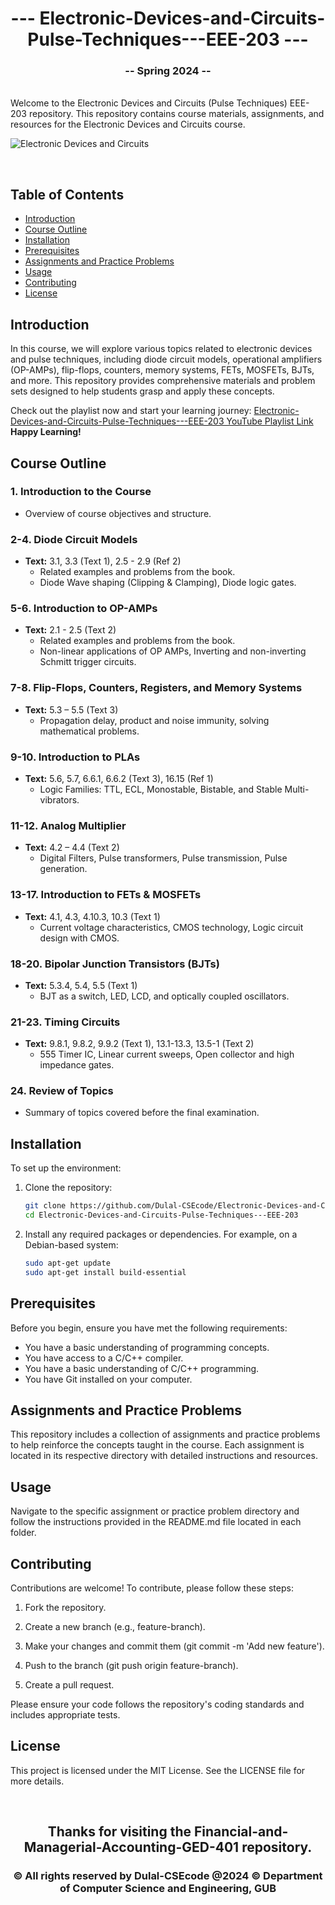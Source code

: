 <h1 align="center">--- Electronic-Devices-and-Circuits-Pulse-Techniques---EEE-203 ---</h1>  
<h3 align="center">-- Spring 2024 --</h3>  
<br />  
Welcome to the Electronic Devices and Circuits (Pulse Techniques) EEE-203 repository. This repository contains course materials, assignments, and resources for the Electronic Devices and Circuits course.  
<br />  

![Electronic Devices and Circuits](edcbanner.PNG)  
  
<br />  

## Table of Contents
- [Introduction](#introduction)
- [Course Outline](#course-outline)
- [Installation](#installation)
- [Prerequisites](#prerequisites)
- [Assignments and Practice Problems](#assignments-and-practice-problems)
- [Usage](#usage)
- [Contributing](#contributing)
- [License](#license)

## Introduction

In this course, we will explore various topics related to electronic devices and pulse techniques, including diode circuit models, operational amplifiers (OP-AMPs), flip-flops, counters, memory systems, FETs, MOSFETs, BJTs, and more. This repository provides comprehensive materials and problem sets designed to help students grasp and apply these concepts.

Check out the playlist now and start your learning journey: [Electronic-Devices-and-Circuits-Pulse-Techniques---EEE-203 YouTube Playlist Link](https://youtube.com/playlist?list=PLEc-WcPXUsjuoqsICuVclwEfn9-THFJfP&si=Dah3nMCqftnC12Iz)  
**Happy Learning!**

## Course Outline

### 1. Introduction to the Course
- Overview of course objectives and structure.
  
### 2-4. Diode Circuit Models
- **Text:** 3.1, 3.3 (Text 1), 2.5 - 2.9 (Ref 2)
  - Related examples and problems from the book.
  - Diode Wave shaping (Clipping & Clamping), Diode logic gates.
  
### 5-6. Introduction to OP-AMPs
- **Text:** 2.1 - 2.5 (Text 2)
  - Related examples and problems from the book.
  - Non-linear applications of OP AMPs, Inverting and non-inverting Schmitt trigger circuits.

### 7-8. Flip-Flops, Counters, Registers, and Memory Systems
- **Text:** 5.3 – 5.5 (Text 3)
  - Propagation delay, product and noise immunity, solving mathematical problems.
  
### 9-10. Introduction to PLAs
- **Text:** 5.6, 5.7, 6.6.1, 6.6.2 (Text 3), 16.15 (Ref 1)
  - Logic Families: TTL, ECL, Monostable, Bistable, and Stable Multi-vibrators.
  
### 11-12. Analog Multiplier
- **Text:** 4.2 – 4.4 (Text 2)
  - Digital Filters, Pulse transformers, Pulse transmission, Pulse generation.
  
### 13-17. Introduction to FETs & MOSFETs
- **Text:** 4.1, 4.3, 4.10.3, 10.3 (Text 1)
  - Current voltage characteristics, CMOS technology, Logic circuit design with CMOS.
  
### 18-20. Bipolar Junction Transistors (BJTs)
- **Text:** 5.3.4, 5.4, 5.5 (Text 1)
  - BJT as a switch, LED, LCD, and optically coupled oscillators.

### 21-23. Timing Circuits
- **Text:** 9.8.1, 9.8.2, 9.9.2 (Text 1), 13.1-13.3, 13.5-1 (Text 2)
  - 555 Timer IC, Linear current sweeps, Open collector and high impedance gates.
  
### 24. Review of Topics
- Summary of topics covered before the final examination.

## Installation

To set up the environment:

1. Clone the repository:
   ```bash
   git clone https://github.com/Dulal-CSEcode/Electronic-Devices-and-Circuits-Pulse-Techniques---EEE-203.git
   cd Electronic-Devices-and-Circuits-Pulse-Techniques---EEE-203

2. Install any required packages or dependencies. For example, on a Debian-based system:

    ```bash
    sudo apt-get update
    sudo apt-get install build-essential
    ```
## Prerequisites

Before you begin, ensure you have met the following requirements:

- You have a basic understanding of programming concepts.
- You have access to a C/C++ compiler.
- You have a basic understanding of C/C++ programming.
- You have Git installed on your computer.

## Assignments and Practice Problems

This repository includes a collection of assignments and practice problems to help reinforce the concepts taught in the course. Each assignment is located in its respective directory with detailed instructions and resources.

## Usage
Navigate to the specific assignment or practice problem directory and follow the instructions provided in the README.md file located in each folder.

## Contributing
Contributions are welcome! To contribute, please follow these steps:

1. Fork the repository.

2. Create a new branch (e.g., feature-branch).

3. Make your changes and commit them (git commit -m 'Add new feature').

4. Push to the branch (git push origin feature-branch).

5. Create a pull request.

Please ensure your code follows the repository's coding standards and includes appropriate tests.

## License
This project is licensed under the MIT License. See the LICENSE file for more details.


<br/>
<h2 align="center"> Thanks for visiting the Financial-and-Managerial-Accounting-GED-401 repository.</h2>
<h3 align="center">© All rights reserved by Dulal-CSEcode @2024 © Department of Computer Science and Engineering, GUB </h3>
